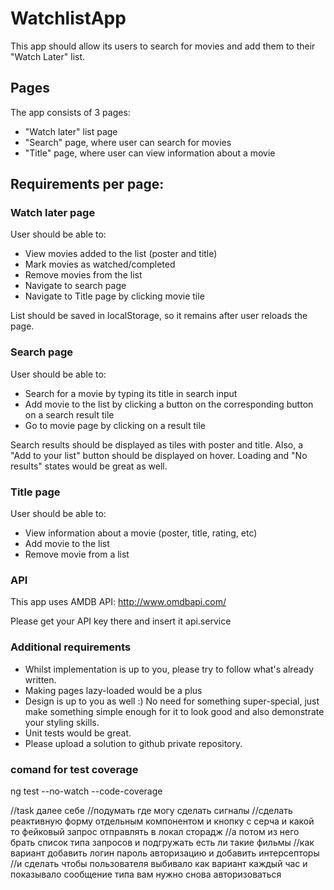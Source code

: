 # WatchlistApp

This app should allow its users to search for movies and add them to their "Watch Later" list.

## Pages

The app consists of 3 pages:

- "Watch later" list page
- "Search" page, where user can search for movies
- "Title" page, where user can view information about a movie

## Requirements per page:

### Watch later page

User should be able to:

- View movies added to the list (poster and title)
- Mark movies as watched/completed
- Remove movies from the list
- Navigate to search page
- Navigate to Title page by clicking movie tile

List should be saved in localStorage, so it remains after user reloads the page.

### Search page

User should be able to:

- Search for a movie by typing its title in search input
- Add movie to the list by clicking a button on the corresponding button on a search result tile
- Go to movie page by clicking on a result tile

Search results should be displayed as tiles with poster and title. Also, a "Add to your list" button should be displayed on hover. Loading and "No results" states would be great as well.

### Title page

User should be able to:

- View information about a movie (poster, title, rating, etc)
- Add movie to the list
- Remove movie from a list


### API
This app uses AMDB API: http://www.omdbapi.com/

Please get your API key there and insert it api.service


### Additional requirements

- Whilst implementation is up to you, please try to follow what's already written.
- Making pages lazy-loaded would be a plus
- Design is up to you as well :) No need for something super-special, just make something simple enough for it to look good and also demonstrate your styling skills.
- Unit tests would be great.
- Please upload a solution to github private repository.

### comand for test coverage

ng test --no-watch --code-coverage

//task далее себе
//подумать где могу сделать сигналы
//сделать реактивную форму отдельным компонентом и кнопку с серча и какой то фейковый запрос отправлять в локал сторадж
//а потом из него брать список типа запросов и подгружать есть ли такие фильмы
//как вариант добавить логин пароль авторизацию и добавить интерсепторы 
//и сделать чтобы пользователя выбивало как вариант каждый час и показывало сообщение типа вам нужно снова авторизоваться
